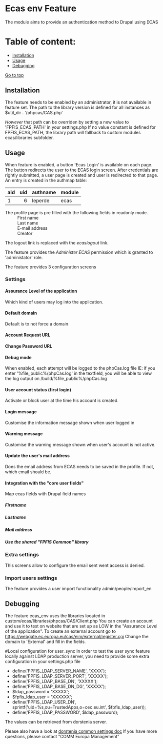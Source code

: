 Ecas env Feature
======================

The module aims to provide an authentication method to Drupal using ECAS

Table of content:
=================
- [Installation](#installation)
- [Usage](#usage)
- [Debugging](#debugging)

[Go to top](#table-of-content)

Installation
------------

The feature needs to be enabled by an administrator, it is not available in feature set.
The path to the library version is defined for all instances as $util_dir . '/phpcas/CAS.php'

*However* that path can be overriden by setting a new value to 'FPFIS_ECAS_PATH' in your settings.php
If no value constant is defined for FPFIS_ECAS_PATH, the library path will fallback to custom modules ecas/libraries subfolder.

Usage
-----

When feature is enabled, a button 'Ecas Login' is available on each page.
The button redirects the user to the ECAS login screen.
After credentials are rightly submitted, a user page is created and user is redirected to that page.
An entry is created in the authmap table:

| aid | uid | authname | module |
|-----|----:|----------|--------|
|   1 |   6 | leperde  | ecas   |

<dl>
<dt>The profile page is pre filled with the following fields in readonly mode.</dt>
  <dd>First name</dd>
  <dd>Last name</dd>
  <dd>E-mail address</dd>
  <dd>Creator</dd>
</dl>

The logout link is replaced with the *ecaslogout* link.

The feature provides the *Administer ECAS* permission which is granted to 'administator' role.

The feature provides 3 configuration screens

### Settings
#### Assurance Level of the application
Which kind of users may log into the application.
#### Default domain
Default is to not force a domain
#### Account Request URL
#### Change Password URL
#### Debug mode
When enabled, each attempt will be logged to the phpCas.log file
IE: if you enter '%file_public%/phpCas.log' in the textfield, you will be
able to view the log output on /build/%file_public%/phpCas.log
#### User account status (first login)
Activate or block user at the time his account is created.
#### Login message
Customise the information message shown when user logged in
#### Warning message
Customise the warning message shown when user's account is not active.
#### Update the user's mail address
Does the email address from ECAS needs to be saved in the profile.
If not, which email should be.
#### Integration with the "core user fields"
Map ecas fields with Drupal field names
##### Firstname
##### Lastname
##### Mail address
##### Use the shared "FPFIS Common" library

### Extra settings
This screens allow to configure the email sent went access is denied.

### Import users settings
The feature provides a user import functionality
admin/people/import_en

Debugging
---------
The feature ecas_env uses the libraries located in
custom/ecas/libraries/phpcas/CAS/Client.php
You can create an account and use it to test on website that are set up as LOW
in the "Assurance Level of the application".
To create an external account go to
https://webgate.ec.europa.eu/cas/eim/external/register.cgi
Change the domain to 'External' and fill in the fields.

#Local configuration for user_sync
In order to test the user sync feature locally against LDAP production server, 
you need to provide some extra configuration in your settings.php file

- define('FPFIS_LDAP_SERVER_NAME', 'XXXX');
- define('FPFIS_LDAP_SERVER_PORT', 'XXXXX');
- define('FPFIS_LDAP_BASE_DN', 'XXXXX');
- define('FPFIS_LDAP_BASE_DN_DG', 'XXXXX');
- $ldap_password = 'XXXXX';
- $fpfis_ldap_user = 'XXXXXX';
- define('FPFIS_LDAP_USER_DN', sprintf('uid=%s,ou=TrustedApps,o=cec.eu.int', $fpfis_ldap_user));
- define('FPFIS_LDAP_PASSWORD', $ldap_password);

The values can be retrieved from dorstenia server. 

Please also have a look at [dorstenia common settings doc](https://webgate.ec.europa.eu/CITnet/stash/projects/NEXTEUROPA/repos/fpfis-platform-settings/browse?at=dorstenia)
If you have more questions, please contact "COMM Europa Management"
